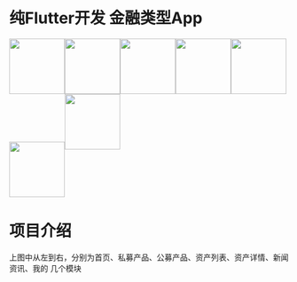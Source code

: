 # 纯Flutter开发 金融类型App

<div>
    <img src="https://github.com/shiyunrui007/Flutter_FinanceApp/blob/master/assets/images/git_show/index.jpg" width = "100" /><img src="https://github.com/shiyunrui007/Flutter_FinanceApp/blob/master/assets/images/git_show/private.jpg" width = "100"/><img src="https://github.com/shiyunrui007/Flutter_FinanceApp/blob/master/assets/images/git_show/public.jpg" width = "100"/><img src="https://github.com/shiyunrui007/Flutter_FinanceApp/blob/master/assets/images/git_show/asset.jpg" width = "100"/><img src="https://github.com/shiyunrui007/Flutter_FinanceApp/blob/master/assets/images/git_show/asset_detail.jpg" width = "100"/><img src="https://github.com/shiyunrui007/Flutter_FinanceApp/blob/master/assets/images/git_show/news.jpg" width = "100" style="vertical-align:text-top"/><img src="https://github.com/shiyunrui007/Flutter_FinanceApp/blob/master/assets/images/git_show/mine.jpg" width = "100"/>
</div>

# 项目介绍

上图中从左到右，分别为首页、私募产品、公募产品、资产列表、资产详情、新闻资讯、我的 几个模块

